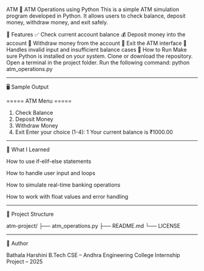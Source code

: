 ATM
🏦 ATM Operations using Python
This is a simple ATM simulation program developed in Python.
It allows users to check balance, deposit money, withdraw money, and exit safely.

📌 Features
✅ Check current account balance
💰 Deposit money into the account
💸 Withdraw money from the account
🚪 Exit the ATM interface
🛑 Handles invalid input and insufficient balance cases
🚀 How to Run
Make sure Python is installed on your system.
Clone or download the repository.
Open a terminal in the project folder.
Run the following command:
python atm_operations.py


---

🖥️ Sample Output

===== ATM Menu =====
1. Check Balance
2. Deposit Money
3. Withdraw Money
4. Exit
Enter your choice (1-4): 1
Your current balance is ₹1000.00


---

🧠 What I Learned

How to use if-elif-else statements

How to handle user input and loops

How to simulate real-time banking operations

How to work with float values and error handling



---

📁 Project Structure

atm-project/
├── atm_operations.py
├── README.md
└── LICENSE


---

📝 Author

Bathala Harshini
B.Tech CSE – Andhra Engineering College
Internship Project – 2025
